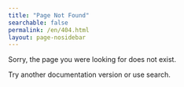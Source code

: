 ```yaml
---
title: "Page Not Found"
searchable: false
permalink: /en/404.html
layout: page-nosidebar
---
```


Sorry, the page you were looking for does not exist.

Try another documentation version or use search.